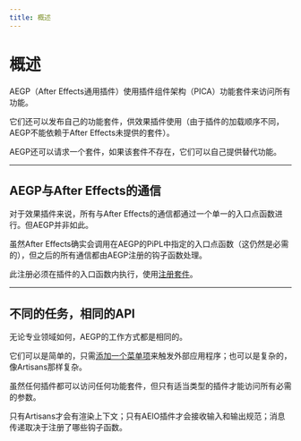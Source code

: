 ```yaml
---
title: 概述
---
```

# 概述

AEGP（After Effects通用插件）使用插件组件架构（PICA）功能套件来访问所有功能。

它们还可以发布自己的功能套件，供效果插件使用（由于插件的加载顺序不同，AEGP不能依赖于After Effects未提供的套件）。

AEGP还可以请求一个套件，如果该套件不存在，它们可以自己提供替代功能。

---

## AEGP与After Effects的通信

对于效果插件来说，所有与After Effects的通信都通过一个单一的入口点函数进行。但AEGP并非如此。

虽然After Effects确实会调用在AEGP的PiPL中指定的入口点函数（这仍然是必需的），但之后的所有通信都由AEGP注册的钩子函数处理。

此注册必须在插件的入口函数内执行，使用[注册套件](aegp-suites.md#aegp_registersuites5)。

---

## 不同的任务，相同的API

无论专业领域如何，AEGP的工作方式都是相同的。

它们可以是简单的，只需[添加一个菜单项](implementation.md#example-adding-a-menu-item)来触发外部应用程序；也可以是复杂的，像Artisans那样复杂。

虽然任何插件都可以访问任何功能套件，但只有适当类型的插件才能访问所有必需的参数。

只有Artisans才会有渲染上下文；只有AEIO插件才会接收输入和输出规范；消息传递取决于注册了哪些钩子函数。
